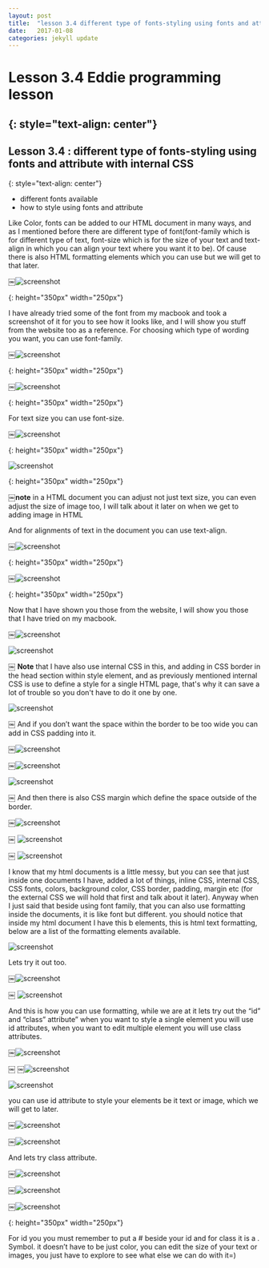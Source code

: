 ```yaml
---
layout: post
title:  "lesson 3.4 different type of fonts-styling using fonts and attribute with internal CSS"
date:   2017-01-08
categories: jekyll update
---
```


# Lesson 3.4 Eddie programming lesson
{: style="text-align: center"}
-------------------------------------

## Lesson 3.4 : different type of fonts-styling using fonts and attribute with internal CSS
{: style="text-align: center"}

- different fonts available
- how to style using fonts and attribute

Like Color, fonts can be added to our HTML document in many ways, and as I mentioned before there are different type of font(font-family which is for different type of text, font-size which is for the size of your text and text-align in which you can align your text where you want it to be). Of cause there is also HTML formatting elements which you can use but we will get to that later.

￼![screenshot][id]

[id]:/images/Lesson3.4/Photo1.png
{: height="350px" width="250px"}

I have already tried some of the font from my macbook and took a screenshot of it for you to see how it looks like, and I will show you stuff from the website too as a reference.
For choosing which type of wording you want, you can use font-family.

￼![screenshot][id1]

[id1]:/images/Lesson3.4/Photo2.png
{: height="350px" width="250px"}

￼![screenshot][id2]

[id2]:/images/Lesson3.4/Photo3.png
{: height="350px" width="250px"}

For text size you can use font-size.

￼![screenshot][id3]

[id3]:/images/Lesson3.4/Photo4.png
{: height="350px" width="250px"}

![screenshot][id4]

[id4]:/images/Lesson3.4/Photo5.png
{: height="350px" width="250px"}

￼**note** in a HTML document you can adjust not just text size, you can even adjust the size of image too, I will talk about it later on when we get to adding image in HTML

And for alignments of text in the document you can use text-align.

￼![screenshot][id5]

[id5]:/images/Lesson3.4/Photo6.png
{: height="350px" width="250px"}

￼![screenshot][id6]

[id6]:/images/Lesson3.4/Photo7.png
{: height="350px" width="250px"}

Now that I have shown you those from the website, I will show you those that I have tried on my macbook.

￼![screenshot][id7]

[id7]:/images/Lesson3.4/Photo8.png

![screenshot][id8]

[id8]:/images/Lesson3.4/Photo9.png
￼
**Note** that I have also use internal CSS in this, and adding in CSS border in the head section within style element, and as previously mentioned internal CSS is use to define a style for a single HTML page, that's why it can save a lot of trouble so you don't have to do it one by one.

![screenshot][id9]

[id9]:/images/Lesson3.4/Photo10.png
￼
And if you don’t want the space within the border to be too wide you can add in CSS padding into it.

￼![screenshot][id10]

[id10]:/images/Lesson3.4/Photo11.png

￼![screenshot][id11]

[id11]:/images/Lesson3.4/Photo12.png

![screenshot][id12]

[id12]:/images/Lesson3.4/Photo13.png
￼
And then there is also CSS margin which define the space outside of the border.

￼![screenshot][id13]

[id13]:/images/Lesson3.4/Photo14.png
￼
![screenshot][id14]

[id14]:/images/Lesson3.4/Photo15.png
￼
![screenshot][id15]

[id15]:/images/Lesson3.4/Photo16.png

I know that my html documents is a little messy, but you can see that just inside one documents I have, added a lot of things, inline CSS, internal CSS, CSS fonts, colors, background color, CSS border, padding, margin etc (for the external CSS we will hold that first and talk about it later).
Anyway when I just said that beside using font family, that you can also use formatting inside the documents, it is like font but different. you should notice that inside my html document I have this b elements, this is html text formatting, below are a list of the formatting elements available.

![screenshot][id16]

[id16]:/images/Lesson3.4/Photo17.png

Lets try it out too.

￼![screenshot][id17]

[id17]:/images/Lesson3.4/Photo18.png
￼
![screenshot][id18]

[id18]:/images/Lesson3.4/Photo19.png

And this is how you can use formatting, while we are at it lets try out the “id” and “class” attribute” when you want to style a single element you will use id attributes, when you want to edit multiple element you will use class attributes.

￼![screenshot][id19]

[id19]:/images/Lesson3.4/Photo20.png
￼
￼![screenshot][id20]

[id20]:/images/Lesson3.4/Photo21.png

![screenshot][id21]

[id21]:/images/Lesson3.4/Photo22.png

you can use id attribute to style your elements be it text or image, which we will get to later.

￼![screenshot][id22]

[id22]:/images/Lesson3.4/Photo23.png

￼![screenshot][id23]

[id23]:/images/Lesson3.4/Photo24.png

And lets try class attribute.

￼![screenshot][id24]

[id24]:/images/Lesson3.4/Photo25.png

￼![screenshot][id25]

[id25]:/images/Lesson3.4/Photo26.png

￼![screenshot][id26]

[id26]:/images/Lesson3.4/Photo27.png
{: height="350px" width="250px"}

For id you you must remember to put a # beside your id and for class it is a . Symbol. it doesn’t have to be just color, you can edit the size of your text or images, you just have to explore to see what else we can do with it=)
